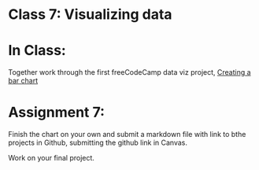 # Class 7: Visualizing data

# In Class:
Together work through the first freeCodeCamp data viz project, [Creating a bar chart](https://www.freecodecamp.org/learn/data-visualization/data-visualization-projects/visualize-data-with-a-bar-chart)

# Assignment 7: 
Finish the chart on your own and submit a markdown file with link to bthe projects in Github, submitting the github link in Canvas.

Work on your final project.


